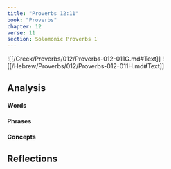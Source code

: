 ```yaml
---
title: "Proverbs 12:11"
book: "Proverbs"
chapter: 12
verse: 11
section: Solomonic Proverbs 1
---
```

![[/Greek/Proverbs/012/Proverbs-012-011G.md#Text]]
![[/Hebrew/Proverbs/012/Proverbs-012-011H.md#Text]]

## Analysis

#### Words

#### Phrases

#### Concepts

## Reflections
